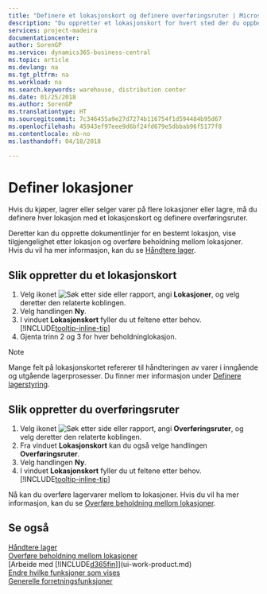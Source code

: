 ```yaml
---
title: "Definere et lokasjonskort og definere overføringsruter | Microsoft-dokumentasjon"
description: "Du oppretter et lokasjonskort for hvert sted der du oppbevarer lagervarer, for eksempel et lager eller distribusjonssenter, og definerer ruter for å overføre varer mellom lokasjoner."
services: project-madeira
documentationcenter: 
author: SorenGP
ms.service: dynamics365-business-central
ms.topic: article
ms.devlang: na
ms.tgt_pltfrm: na
ms.workload: na
ms.search.keywords: warehouse, distribution center
ms.date: 01/25/2018
ms.author: SorenGP
ms.translationtype: HT
ms.sourcegitcommit: 7c346455a9e27d7274b116754f1d594484b95d67
ms.openlocfilehash: 45943ef97eee9d6bf24fd679e5dbbab96f5177f8
ms.contentlocale: nb-no
ms.lasthandoff: 04/18/2018

---
```

# <a name="set-up-locations"></a>Definer lokasjoner
Hvis du kjøper, lagrer eller selger varer på flere lokasjoner eller lagre, må du definere hver lokasjon med et lokasjonskort og definere overføringsruter.

Deretter kan du opprette dokumentlinjer for en bestemt lokasjon, vise tilgjengelighet etter lokasjon og overføre beholdning mellom lokasjoner. Hvis du vil ha mer informasjon, kan du se [Håndtere lager](inventory-manage-inventory.md).

## <a name="to-create-a-location-card"></a>Slik oppretter du et lokasjonskort
1. Velg ikonet ![Søk etter side eller rapport](media/ui-search/search_small.png "Søk etter side eller rapport"), angi **Lokasjoner**, og velg deretter den relaterte koblingen.
2. Velg handlingen **Ny**.
3. I vinduet **Lokasjonskort** fyller du ut feltene etter behov. [!INCLUDE[tooltip-inline-tip](includes/tooltip-inline-tip_md.md)]
4. Gjenta trinn 2 og 3 for hver beholdninglokasjon.

> [!NOTE]  
> Mange felt på lokasjonskortet refererer til håndteringen av varer i inngående og utgående lagerprosesser. Du finner mer informasjon under [Definere lagerstyring](warehouse-setup-warehouse.md).

## <a name="to-create-a-transfer-route"></a>Slik oppretter du overføringsruter
1. Velg ikonet ![Søk etter side eller rapport](media/ui-search/search_small.png "Søk etter side eller rapport"), angi **Overføringsruter**, og velg deretter den relaterte koblingen.
2. Fra vinduet **Lokasjonskort** kan du også velge handlingen **Overføringsruter**.
3. Velg handlingen **Ny**.
4. I vinduet **Lokasjonskort** fyller du ut feltene etter behov. [!INCLUDE[tooltip-inline-tip](includes/tooltip-inline-tip_md.md)]

Nå kan du overføre lagervarer mellom to lokasjoner. Hvis du vil ha mer informasjon, kan du se [Overføre beholdning mellom lokasjoner](inventory-how-transfer-between-locations.md).    

## <a name="see-also"></a>Se også
[Håndtere lager](inventory-manage-inventory.md)  
[Overføre beholdning mellom lokasjoner](inventory-how-transfer-between-locations.md)    
[Arbeide med [!INCLUDE[d365fin](includes/d365fin_md.md)]](ui-work-product.md)  
[Endre hvilke funksjoner som vises](ui-experiences.md)  
[Generelle forretningsfunksjoner](ui-across-business-areas.md)

